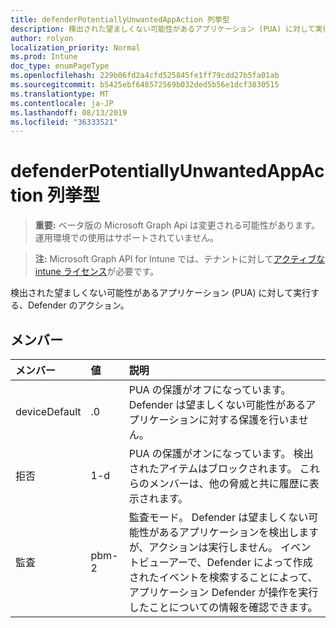 ```yaml
---
title: defenderPotentiallyUnwantedAppAction 列挙型
description: 検出された望ましくない可能性があるアプリケーション (PUA) に対して実行する、Defender のアクション。
author: rolyon
localization_priority: Normal
ms.prod: Intune
doc_type: enumPageType
ms.openlocfilehash: 229b06fd2a4cfd525845fe1ff79cdd27b5fa01ab
ms.sourcegitcommit: b5425ebf648572569b032ded5b56e1dcf3830515
ms.translationtype: MT
ms.contentlocale: ja-JP
ms.lasthandoff: 08/13/2019
ms.locfileid: "36333521"
---
```

# <a name="defenderpotentiallyunwantedappaction-enum-type"></a>defenderPotentiallyUnwantedAppAction 列挙型

> **重要:** ベータ版の Microsoft Graph Api は変更される可能性があります。運用環境での使用はサポートされていません。

> **注:** Microsoft Graph API for Intune では、テナントに対して[アクティブな intune ライセンス](https://go.microsoft.com/fwlink/?linkid=839381)が必要です。

検出された望ましくない可能性があるアプリケーション (PUA) に対して実行する、Defender のアクション。

## <a name="members"></a>メンバー
|メンバー|値|説明|
|:---|:---|:---|
|deviceDefault|.0|PUA の保護がオフになっています。 Defender は望ましくない可能性があるアプリケーションに対する保護を行いません。|
|拒否|1-d|PUA の保護がオンになっています。 検出されたアイテムはブロックされます。 これらのメンバーは、他の脅威と共に履歴に表示されます。|
|監査|pbm-2|監査モード。 Defender は望ましくない可能性があるアプリケーションを検出しますが、アクションは実行しません。 イベントビューアーで、Defender によって作成されたイベントを検索することによって、アプリケーション Defender が操作を実行したことについての情報を確認できます。|




